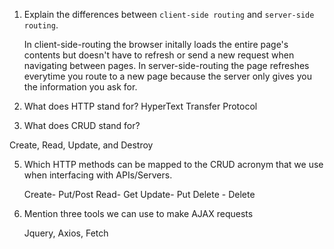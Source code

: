 1.  Explain the differences between `client-side routing` and `server-side routing`.

    In client-side-routing the browser initally loads the entire page's contents but doesn't have to refresh or send a new request when navigating between pages. In server-side-routing the page refreshes everytime you route to a new page because the server only gives you the information you ask for.

2.  What does HTTP stand for?
    HyperText Transfer Protocol

3.  What does CRUD stand for?

  Create, Read, Update, and Destroy


5.  Which HTTP methods can be mapped to the CRUD acronym that we use when interfacing with APIs/Servers.

    Create- Put/Post Read- Get Update- Put Delete - Delete


6.  Mention three tools we can use to make AJAX requests

    Jquery, Axios, Fetch